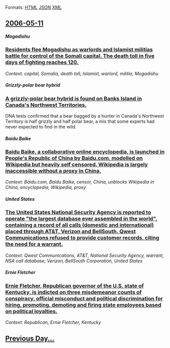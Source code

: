 
Formats: [HTML](2006/05/11/index.html)  [JSON](2006/05/11/index.json)  [XML](2006/05/11/index.xml)  

## [2006-05-11](/news/2006/05/11/index.md)

##### Mogadishu
### [ Residents flee Mogadishu as warlords and Islamist militias battle for control of the Somali capital. The death toll in five days of fighting reaches 120. ](/news/2006/05/11/residents-flee-mogadishu-as-warlords-and-islamist-militias-battle-for-control-of-the-somali-capital-the-death-toll-in-five-days-of-fightin.md)
_Context: capital, Somalia, death toll, Islamist, warlord, militia, Mogadishu_

##### Grizzly-polar bear hybrid
### [ A grizzly-polar bear hybrid is found on Banks Island in Canada's Northwest Territories. ](/news/2006/05/11/a-grizzly-polar-bear-hybrid-is-found-on-banks-island-in-canada-s-northwest-territories.md)
DNA tests confirmed that a bear bagged by a hunter in Canada&#39;s Northwest Territory is half grizzly and half polar bear, a mix that some experts had never expected to find in the wild.

##### Baidu Baike
### [ Baidu Baike, a collaborative online encyclopedia, is launched in People's Republic of China by Baidu.com, modelled on Wikipedia but heavily self censored. Wikipedia is largely inaccessible without a proxy in China. ](/news/2006/05/11/baidu-baike-a-collaborative-online-encyclopedia-is-launched-in-people-s-republic-of-china-by-baidu-com-modelled-on-wikipedia-but-heavily.md)
_Context: Baidu.com, Baidu Baike, censor, China, unblocks Wikipedia in China, encyclopedia, Wikipedia, proxy_

##### United States
### [ The United States National Security Agency is reported to operate "the largest database ever assembled in the world", containing a record of all calls (domestic and international) placed through AT&T, Verizon and BellSouth. Qwest Communications refused to provide customer records, citing the need for a warrant. ](/news/2006/05/11/the-united-states-national-security-agency-is-reported-to-operate-the-largest-database-ever-assembled-in-the-world-containing-a-record-o.md)
_Context: Qwest Communications, AT&T, National Security Agency, warrant, NSA call database, Verizon, BellSouth Corporation, United States_

##### Ernie Fletcher
### [ Ernie Fletcher, Republican governor of the U.S. state of Kentucky, is indicted on three misdemeanor counts of conspiracy, official misconduct and political discrimination for hiring, promoting, demoting and firing state employees based on political loyalties.](/news/2006/05/11/ernie-fletcher-republican-governor-of-the-u-s-state-of-kentucky-is-indicted-on-three-misdemeanor-counts-of-conspiracy-official-miscondu.md)
_Context: Republican, Ernie Fletcher, Kentucky_

## [Previous Day...](/news/2006/05/10/index.md)

